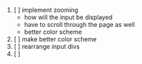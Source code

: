 1. [ ] implement zooming
   * how will the input be displayed
   * have to scroll through the page as well
   * better color scheme
2. [ ] make better color scheme
3. [ ] rearrange input divs
4. [ ]